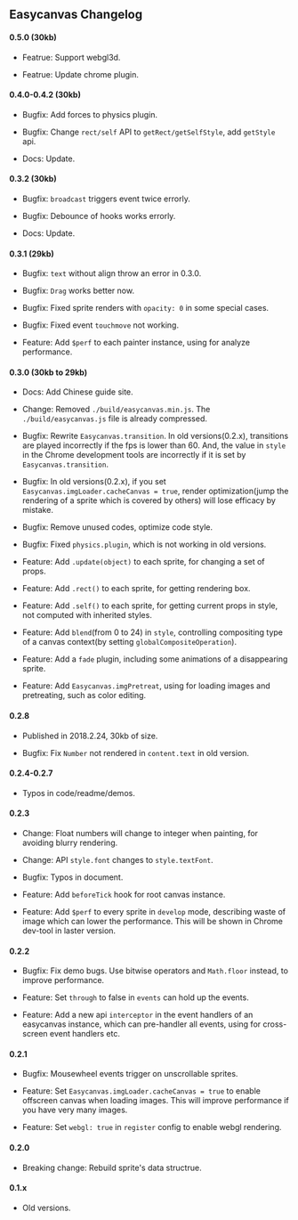 ## Easycanvas Changelog

#### 0.5.0 (30kb)

- Featrue: Support webgl3d.

- Featrue: Update chrome plugin.

#### 0.4.0-0.4.2 (30kb)

- Bugfix: Add forces to physics plugin.

- Bugfix: Change `rect/self` API to `getRect/getSelfStyle`, add `getStyle` api.

- Docs: Update.

#### 0.3.2 (30kb)

- Bugfix: `broadcast` triggers event twice errorly.

- Bugfix: Debounce of hooks works errorly.

- Docs: Update.

#### 0.3.1 (29kb)

- Bugfix: `text` without align throw an error in 0.3.0.

- Bugfix: `Drag` works better now.

- Bugfix: Fixed sprite renders with `opacity: 0` in some special cases.

- Bugfix: Fixed event `touchmove` not working.

- Feature: Add `$perf` to each painter instance, using for analyze performance.

#### 0.3.0 (30kb to 29kb)

- Docs: Add Chinese guide site.

- Change: Removed `./build/easycanvas.min.js`. The `./build/easycanvas.js` file is already compressed.

- Bugfix: Rewrite `Easycanvas.transition`. In old versions(0.2.x), transitions are played incorrectly if the fps is lower than 60. And, the value in `style` in the Chrome development tools are incorrectly if it is set by `Easycanvas.transition`.

- Bugfix: In old versions(0.2.x), if you set `Easycanvas.imgLoader.cacheCanvas = true`, render optimization(jump the rendering of a sprite which is covered by others) will lose efficacy by mistake.

- Bugfix: Remove unused codes, optimize code style.

- Bugfix: Fixed `physics.plugin`, which is not working in old versions.

- Feature: Add `.update(object)` to each sprite, for changing a set of props.

- Feature: Add `.rect()` to each sprite, for getting rendering box.

- Feature: Add `.self()` to each sprite, for getting current props in style, not computed with inherited styles.

- Feature: Add `blend`(from 0 to 24) in `style`, controlling compositing type of a canvas context(by setting `globalCompositeOperation`).

- Feature: Add a `fade` plugin, including some animations of a disappearing sprite.

- Feature: Add `Easycanvas.imgPretreat`, using for loading images and pretreating, such as color editing.

#### 0.2.8

- Published in 2018.2.24, 30kb of size.

- Bugfix: Fix `Number` not rendered in `content.text` in old version.

#### 0.2.4-0.2.7

- Typos in code/readme/demos.

#### 0.2.3

- Change: Float numbers will change to integer when painting, for avoiding blurry rendering.

- Change: API `style.font` changes to `style.textFont`.

- Bugfix: Typos in document.

- Feature: Add `beforeTick` hook for root canvas instance.

- Feature: Add `$perf` to every sprite in `develop` mode, describing waste of image which can lower the performance. This will be shown in Chrome dev-tool in laster version.

#### 0.2.2

- Bugfix: Fix demo bugs. Use bitwise operators and `Math.floor` instead, to improve performance.

- Feature: Set `through` to false in `events` can hold up the events.

- Feature: Add a new api `interceptor` in the event handlers of an easycanvas instance, which can pre-handler all events, using for cross-screen event handlers etc.

#### 0.2.1

- Bugfix: Mousewheel events trigger on unscrollable sprites.

- Feature: Set `Easycanvas.imgLoader.cacheCanvas = true` to enable offscreen canvas when loading images. This will improve performance if you have very many images.

- Feature: Set `webgl: true` in `register` config to enable webgl rendering.

#### 0.2.0

- Breaking change: Rebuild sprite's data structrue.

#### 0.1.x

- Old versions.
